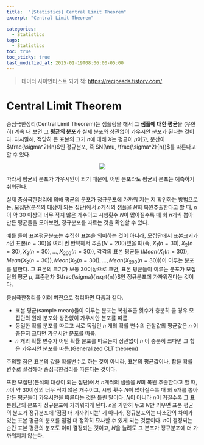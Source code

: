 ```yaml
---
title:  "[Statistics] Central Limit Theorem"
excerpt: "Central Limit Theorem"

categories:
  - Statistics
tags:
  - Statistics
toc: true
toc_sticky: true
last_modified_at: 2025-01-19T08:06:00-05:00
---
```


> 데이터 사이언티스트 되기 책: https://recipesds.tistory.com/

# Central Limit Theorem

중심극한정리(Central Limit Theorem)는 샘플링을 해서 그 **샘플에 대한 평균**을 (무한히) 계속 내 보면 그 **평균의 분포**가 실제 분포와 상관없이 가우시안 분포가 된다는 것이다. 다시말해, 적당히 큰 표본의 크기 $n$에 대해 $\bar{X}$는 평균이 $\mu$이고, 분산이 $\frac{\sigma^2}{n}$인 정규분포, 즉 $N(\mu, \frac{\sigma^2}{n})$를 따른다고 할 수 있다. 

<p align="center"><img src="https://github.com/user-attachments/assets/9e2330c8-7549-41c7-85c3-d4426338f19c"></p>

따라서 평균의 분포가 가우시안이 되기 때문에, 어떤 분포라도 평균의 분포는 예측하기 쉬워진다. 

실제 중심극한정리에 의해 평균의 분포가 정규분포에 가까워 지는 지 확인하는 방법으로는, 모집단(분석의 대상이 되는 집단)에서 $n$개식의 샘플을 $N$회 복원추출한다고 할 때, $n$이 약 30 이상의 너무 적지 않은 개수이고 시행횟수 $N$이 많아질수록 매 회 $n$개씩 뽑아 만든 평균들을 모아보면, 정규분포를 따르는 것을 확인할 수 있다. 

예를 들어 표본평균분포는 수집한 표본을 의미하는 것이 아니라, 모집단에서 표본크기가 $n$인 표본($n=30$)을 여러 번 반복해서 추출($N=200$)했을 때(즉, $X_1(n=30), X_2(n=30), X_3(n=30),...,X_200(n=30)$), 각각의 표본 평균들 ($Mean(X_1(n=30)), Mean(X_2(n=30)), Mean(X_3(n=30)),...,Mean(X_200(n=30))$)이 이루는 분포를 말한다. 그 표본의 크기가 보통 30이상으로 크면, 표본 평균들이 이루는 분포가 모집단의 평균 $\mu$, 표준편차 $\frac{\sigma}{\sqrt{n}}$인 정규분포에 가까워진다는 것이다. 

중심극한정리를 여러 버전으로 정리하면 다음과 같다. 

- 표본 평균(sample mean)들이 이루는 분포는 복원추출 횟수가 충분히 클 경우 모집단의 원래 분포와 상관없이 가우시안 분포를 따름.
- 동일한 확률 분포를 따르고 서로 독립인 $n$ 개의 확률 변수의 관찰값의 평균값은 $n$ 이 충분히 크다면 가우시안 분포를 따름.
- $n$ 개의 확률 변수가 어떤 확률 분포를 따르든지 상관없이 $n$ 이 충분히 크다면 그 합은 가우시안 분포를 따름.(Generalized CLT theorem)

주의할 점은 표본의 값을 확률변수로 하는 것이 아니라, 표본의 평균값이나, 합을 확률 변수로 설정해야 중심극한정리를 따른다는 것이다. 

또한 모집단(분석의 대상이 되는 집단)에서 $n$개씩의 샘플을 $N$회 복원 추출한다고 할 때, $n$이 약 30이상의 너무 적지 않은 개수이고, 시행 횟수 $N$이 많아질수록 매 회 $n$개를 뽑아 만든 평균들이 가우시안을 따른다는 것은 틀린 말이다. 
$N$이 아니라 $n$이 커질수록 그 표본평균의 분포가 정규분포에 가까워지게 된다. $n$을 가만히 두고 $N$만 키우면 표본 평균의 분포가 정규분포에 '점점 더 가까워지는' 게 아니라, 정규분포와는 다소간의 차이가 있는 표본 평균의 분포를 점점 더 정확히 묘사할 수 있게 되는 것뿐이다. $n$이 결정되는 순간 표본 평균의 분포도 이미 결정되는 것이고, $N$을 늘려도 그 분포가 정규분포에 더 가까워지지 않는다. 


